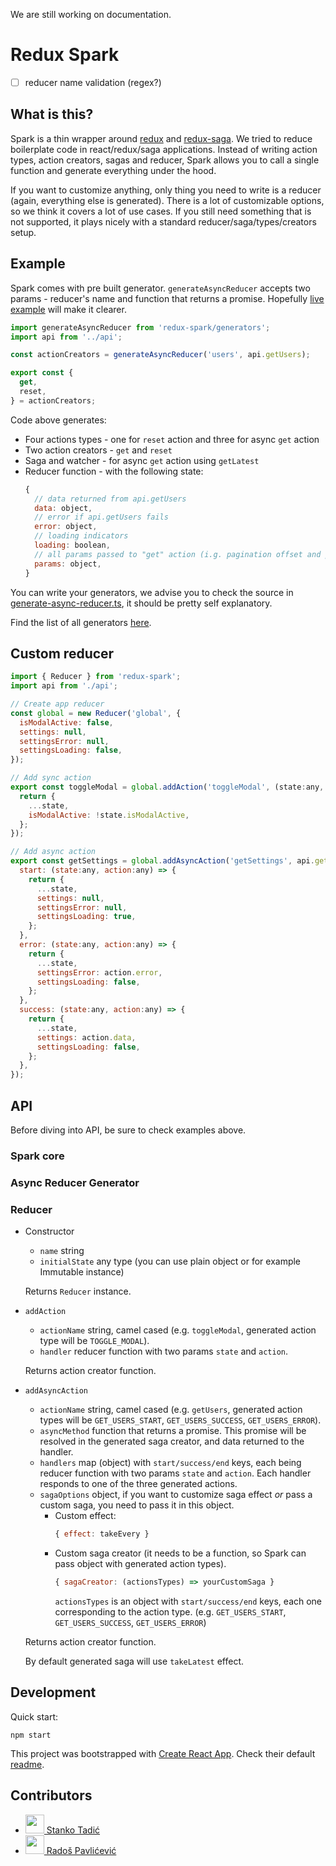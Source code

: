 We are still working on documentation.

# Redux Spark

* [ ] reducer name validation (regex?)


## What is this?

Spark is a thin wrapper around [redux](https://redux.js.org/) and [redux-saga](https://redux-saga.js.org/). We tried to reduce boilerplate code in react/redux/saga applications. Instead of writing action types, action creators, sagas and reducer, Spark allows you to call a single function and generate everything under the hood.

If you want to customize anything, only thing you need to write is a reducer (again, everything else is generated). There is a lot of customizable options, so we think it covers a lot of use cases. If you still need something that is not supported, it plays nicely with a standard reducer/saga/types/creators setup.

## Example

Spark comes with pre built generator. `generateAsyncReducer` accepts two params - reducer's name and function that returns a promise. Hopefully [live example](TODO) will make it clearer.

```js
import generateAsyncReducer from 'redux-spark/generators';
import api from '../api';

const actionCreators = generateAsyncReducer('users', api.getUsers);

export const {
  get,
  reset,
} = actionCreators;
```

Code above generates:

* Four actions types - one for `reset` action and three for async `get` action
* Two action creators - `get` and `reset`
* Saga and watcher - for async `get` action using `getLatest`
* Reducer function - with the following state:
  ```js
  {
    // data returned from api.getUsers
    data: object, 
    // error if api.getUsers fails
    error: object, 
    // loading indicators
    loading: boolean, 
    // all params passed to "get" action (i.g. pagination offset and per page) 
    params: object, 
  }
  ```

You can write your generators, we advise you to check the source in [generate-async-reducer.ts](TODO), it should be pretty self explanatory.

Find the list of all generators [here](TODO).

## Custom reducer

```js
import { Reducer } from 'redux-spark';
import api from './api';

// Create app reducer
const global = new Reducer('global', {
  isModalActive: false,
  settings: null,
  settingsError: null,
  settingsLoading: false,
});

// Add sync action
export const toggleModal = global.addAction('toggleModal', (state:any, action:any) => {
  return {
    ...state,
    isModalActive: !state.isModalActive,
  };
});

// Add async action
export const getSettings = global.addAsyncAction('getSettings', api.getSettings, {
  start: (state:any, action:any) => {
    return {
      ...state,
      settings: null,
      settingsError: null,
      settingsLoading: true,
    };
  },
  error: (state:any, action:any) => {
    return {
      ...state,
      settingsError: action.error,
      settingsLoading: false,
    };
  },
  success: (state:any, action:any) => {
    return {
      ...state,
      settings: action.data,
      settingsLoading: false,
    };
  },
});
```

## API

Before diving into API, be sure to check examples above.

### Spark core


### Async Reducer Generator

### Reducer

  * Constructor 
    * `name` string
    * `initialState` any type (you can use plain object or for example Immutable instance)

    Returns `Reducer` instance.

  * `addAction`
    * `actionName` string, camel cased (e.g. `toggleModal`, generated action type will be `TOGGLE_MODAL`).
    * `handler` reducer function with two params `state` and `action`.
    
    Returns action creator function.

  * `addAsyncAction`
    * `actionName` string, camel cased (e.g. `getUsers`, generated action types will be `GET_USERS_START`, `GET_USERS_SUCCESS`, `GET_USERS_ERROR`).
    * `asyncMethod` function that returns a promise. This promise will be resolved in the generated saga creator, and data returned to the handler.
    * `handlers` map (object) with `start/success/end` keys, each being reducer function with two params `state` and `action`. Each handler responds to one of the three generated actions.
    * `sagaOptions` object, if you want to customize saga effect *or* pass a custom saga, you need to pass it in this object.
      * Custom effect:
        ```js
        { effect: takeEvery }
        ```
      * Custom saga creator (it needs to be a function, so Spark can pass object with generated action types).
        ```js
        { sagaCreator: (actionsTypes) => yourCustomSaga }
        ```
        `actionsTypes` is an object with `start/success/end` keys, each one corresponding to the action type. (e.g. `GET_USERS_START`, `GET_USERS_SUCCESS`, `GET_USERS_ERROR`)

    Returns action creator function.

    By default generated saga will use `takeLatest` effect.

## Development

Quick start:

```
npm start 
```

This project was bootstrapped with [Create React App](https://github.com/facebookincubator/create-react-app). Check their default [readme](RCA-README.md).

## Contributors

* [<img src="https://avatars2.githubusercontent.com/u/776788?v=4" width="30px;"/> Stanko Tadić](https://github.com/Stanko/)
* [<img src="https://avatars3.githubusercontent.com/u/5328461?v=4" width="30px;"/> Radoš Pavlićević](https://github.com/radospavlicevic)

